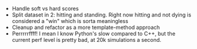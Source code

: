 - Handle soft vs hard scores
- Split dataset in 2: hitting and standing. Right now hitting and not dying is considered a "win" which is sorta meaningless
- Cleanup and refactor as a more template-method approach
- Perrrrrffff! I mean I know Python's slow compared to C++, but the current perf level is pretty bad, at 20k simulations a second.